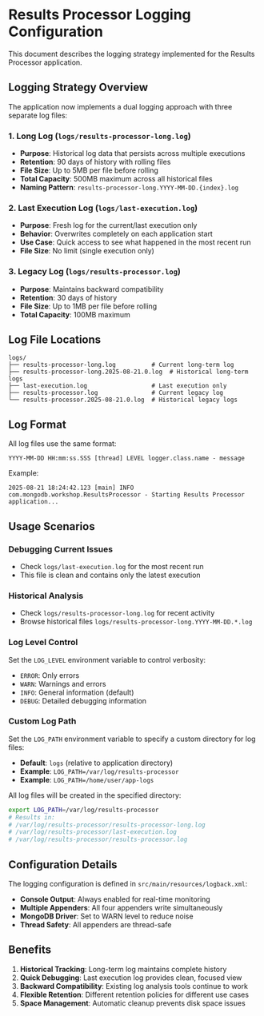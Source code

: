 # Results Processor Logging Configuration

This document describes the logging strategy implemented for the Results Processor application.

## Logging Strategy Overview

The application now implements a dual logging approach with three separate log files:

### 1. Long Log (`logs/results-processor-long.log`)
- **Purpose**: Historical log data that persists across multiple executions
- **Retention**: 90 days of history with rolling files
- **File Size**: Up to 5MB per file before rolling
- **Total Capacity**: 500MB maximum across all historical files
- **Naming Pattern**: `results-processor-long.YYYY-MM-DD.{index}.log`

### 2. Last Execution Log (`logs/last-execution.log`)
- **Purpose**: Fresh log for the current/last execution only
- **Behavior**: Overwrites completely on each application start
- **Use Case**: Quick access to see what happened in the most recent run
- **File Size**: No limit (single execution only)

### 3. Legacy Log (`logs/results-processor.log`)
- **Purpose**: Maintains backward compatibility
- **Retention**: 30 days of history
- **File Size**: Up to 1MB per file before rolling
- **Total Capacity**: 100MB maximum

## Log File Locations

```
logs/
├── results-processor-long.log          # Current long-term log
├── results-processor-long.2025-08-21.0.log  # Historical long-term logs
├── last-execution.log                  # Last execution only
├── results-processor.log               # Current legacy log
└── results-processor.2025-08-21.0.log  # Historical legacy logs
```

## Log Format

All log files use the same format:
```
YYYY-MM-DD HH:mm:ss.SSS [thread] LEVEL logger.class.name - message
```

Example:
```
2025-08-21 18:24:42.123 [main] INFO  com.mongodb.workshop.ResultsProcessor - Starting Results Processor application...
```

## Usage Scenarios

### Debugging Current Issues
- Check `logs/last-execution.log` for the most recent run
- This file is clean and contains only the latest execution

### Historical Analysis
- Check `logs/results-processor-long.log` for recent activity
- Browse historical files `logs/results-processor-long.YYYY-MM-DD.*.log`

### Log Level Control
Set the `LOG_LEVEL` environment variable to control verbosity:
- `ERROR`: Only errors
- `WARN`: Warnings and errors
- `INFO`: General information (default)
- `DEBUG`: Detailed debugging information

### Custom Log Path
Set the `LOG_PATH` environment variable to specify a custom directory for log files:
- **Default**: `logs` (relative to application directory)
- **Example**: `LOG_PATH=/var/log/results-processor`
- **Example**: `LOG_PATH=/home/user/app-logs`

All log files will be created in the specified directory:
```bash
export LOG_PATH=/var/log/results-processor
# Results in:
# /var/log/results-processor/results-processor-long.log
# /var/log/results-processor/last-execution.log
# /var/log/results-processor/results-processor.log
```

## Configuration Details

The logging configuration is defined in `src/main/resources/logback.xml`:

- **Console Output**: Always enabled for real-time monitoring
- **Multiple Appenders**: All four appenders write simultaneously
- **MongoDB Driver**: Set to WARN level to reduce noise
- **Thread Safety**: All appenders are thread-safe

## Benefits

1. **Historical Tracking**: Long-term log maintains complete history
2. **Quick Debugging**: Last execution log provides clean, focused view
3. **Backward Compatibility**: Existing log analysis tools continue to work
4. **Flexible Retention**: Different retention policies for different use cases
5. **Space Management**: Automatic cleanup prevents disk space issues
